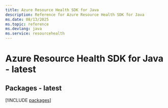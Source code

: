 ```yaml
---
title: Azure Resource Health SDK for Java
description: Reference for Azure Resource Health SDK for Java
ms.date: 08/13/2025
ms.topic: reference
ms.devlang: java
ms.service: resourcehealth
---
```

# Azure Resource Health SDK for Java - latest
## Packages - latest
[!INCLUDE [packages](resource-health-index.md)]